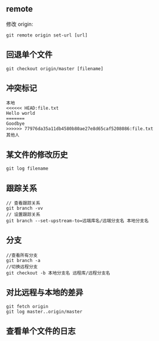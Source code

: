 
## remote

修改 origin:

```
git remote origin set-url [url]
```

## 回退单个文件

```
git checkout origin/master [filename]
```

## 冲突标记

```
本地
<<<<<< HEAD:file.txt
Hello world
=======
Goodbye
>>>>>> 77976da35a11db4580b80ae27e8d65caf5208086:file.txt
其他人
```

## 某文件的修改历史

```
git log filename
```

## 跟踪关系
```
// 查看跟踪关系
git branch -vv
// 设置跟踪关系
git branch --set-upstream-to=远端库名/远端分支名 本地分支名
```

## 分支
```
//查看所有分支
git branch -a 
//切换远程分支
git checkout -b 本地分支名 远程库/远程分支名
```

## 对比远程与本地的差异
```
git fetch origin
git log master..origin/master
```

## 查看单个文件的日志